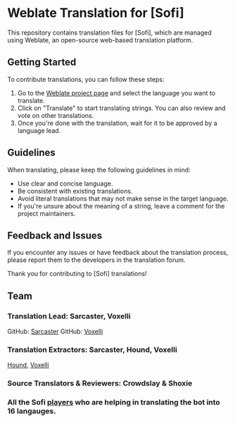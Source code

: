 # Weblate Translation for [Sofi]

This repository contains translation files for [Sofi], which are managed using Weblate, an open-source web-based translation platform.

## Getting Started

To contribute translations, you can follow these steps:

1. Go to the [Weblate project page](https://translate.sofi.gg/engage/sofi/) and select the language you want to translate.
2. Click on "Translate" to start translating strings. You can also review and vote on other translations.
3. Once you're done with the translation, wait for it to be approved by a language lead.

## Guidelines

When translating, please keep the following guidelines in mind:

- Use clear and concise language.
- Be consistent with existing translations.
- Avoid literal translations that may not make sense in the target language.
- If you're unsure about the meaning of a string, leave a comment for the project maintainers.

## Feedback and Issues

If you encounter any issues or have feedback about the translation process, please report them to the developers in the translation forum.

Thank you for contributing to [Sofi] translations!

## Team

### Translation Lead: Sarcaster, Voxelli

GitHub: [Sarcaster](https://github.com/sarcasterXO)
GitHub: [Voxelli](https://github.com/legendhimself)

### Translation Extractors: Sarcaster, Hound, Voxelli

[Hound](https://github.com/Warrior-hound), [Voxelli](https://github.com/legendhimself)

### Source Translators & Reviewers: Crowdslay & Shoxie

### All the Sofi [players](https://translate.sofi.gg/stats/) who are helping in translating the bot into 16 langauges.
